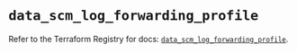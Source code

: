 # `data_scm_log_forwarding_profile`

Refer to the Terraform Registry for docs: [`data_scm_log_forwarding_profile`](https://registry.terraform.io/providers/paloaltonetworks/scm/1.0.2/docs/data-sources/log_forwarding_profile).
